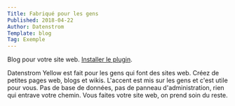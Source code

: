 ```yaml
---
Title: Fabriqué pour les gens
Published: 2018-04-22
Author: Datenstrom
Template: blog
Tag: Exemple
---
```

Blog pour votre site web. 
[Installer le plugin](https://github.com/datenstrom/yellow-plugins/tree/master/blog).

Datenstrom Yellow est fait pour les gens qui font des sites web. Créez de petites pages web, blogs et wikis. L'accent est mis sur les gens et c'est utile pour vous. Pas de base de données, pas de panneau d'administration, rien qui entrave votre chemin. Vous faites votre site web, on prend soin du reste.